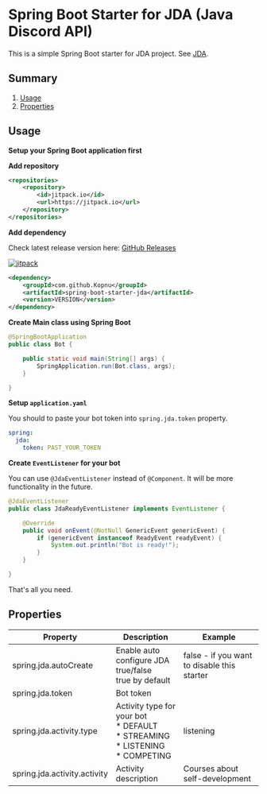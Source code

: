 [jitpack]: https://img.shields.io/jitpack/v/github/Kopnu/spring-boot-starter-jda
# Spring Boot Starter for JDA (Java Discord API)

This is a simple Spring Boot starter for JDA project. See [JDA](https://github.com/DV8FromTheWorld/JDA).

## Summary

1. [Usage](#Usage)
2. [Properties](#Properties)

## Usage

**Setup your Spring Boot application first**

**Add repository**

```xml
<repositories>
    <repository>
        <id>jitpack.io</id>
        <url>https://jitpack.io</url>
    </repository>
</repositories>
```

**Add dependency**

Check latest release version here: [GitHub Releases](https://github.com/Kopnu/spring-boot-starter-jda/releases)

[ ![jitpack][] ](https://jitpack.io/#Kopnu/spring-boot-starter-jda)

```xml
<dependency>
    <groupId>com.github.Kopnu</groupId>
    <artifactId>spring-boot-starter-jda</artifactId>
    <version>VERSION</version>
</dependency>
```

**Create Main class using Spring Boot**
```java
@SpringBootApplication
public class Bot {

    public static void main(String[] args) {
        SpringApplication.run(Bot.class, args);
    }

}
```
**Setup `application.yaml`**

You should to paste your bot token into `spring.jda.token` property.

```yaml
spring:
  jda:
    token: PAST_YOUR_TOKEN
```

**Create `EventListener` for your bot**

You can use `@JdaEventListener` instead of `@Component`. It will be more functionality in the future.

```java
@JdaEventListener
public class JdaReadyEventListener implements EventListener {

    @Override
    public void onEvent(@NotNull GenericEvent genericEvent) {
        if (genericEvent instanceof ReadyEvent readyEvent) {
            System.out.println("Bot is ready!");
        }
    }

}
```

That's all you need.

## Properties

|Property|Description|Example|
|----------------------------|-----------------------|-----------------------|
|spring.jda.autoCreate       | Enable auto configure JDA<br/>true/false<br/>true by default|false - if you want to disable this starter|
|spring.jda.token            | Bot token | |
|spring.jda.activity.type    | Activity type for your bot<br/>* DEFAULT<br/>* STREAMING<br/>* LISTENING<br/>* COMPETING|listening|
|spring.jda.activity.activity| Activity description |Courses about self-development|

